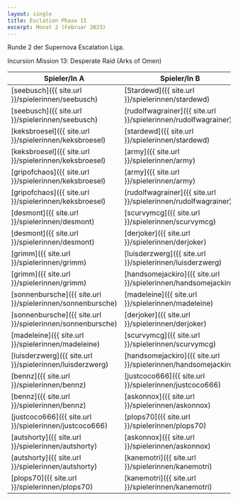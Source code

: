 ```yaml
---
layout: single
title: Esclation Phase II
excerpt: Monat 2 (Februar 2023)
---
```


Runde 2 der Supernova Escalation Liga.

Incursion Mission 13: Desperate Raid (Arks of Omen)

| Spieler/In A | Spieler/In B | Gewinner |
|--------------|--------------|----------|
| [seebusch]({{ site.url }}/spielerinnen/seebusch) | [Stardewd]({{ site.url }}/spielerinnen/stardewd) ||
| [seebusch]({{ site.url }}/spielerinnen/seebusch) | [rudolfwagrainer]({{ site.url }}/spielerinnen/rudolfwagrainer) ||
| [keksbroesel]({{ site.url }}/spielerinnen/keksbroesel) | [stardewd]({{ site.url }}/spielerinnen/stardewd) ||
| [keksbroesel]({{ site.url }}/spielerinnen/keksbroesel) | [army]({{ site.url }}/spielerinnen/army) ||
| [gripofchaos]({{ site.url }}/spielerinnen/keksbroesel) | [army]({{ site.url }}/spielerinnen/army) ||
| [gripofchaos]({{ site.url }}/spielerinnen/keksbroesel) | [rudolfwagrainer]({{ site.url }}/spielerinnen/rudolfwagrainer) ||
| [desmont]({{ site.url }}/spielerinnen/desmont) | [scurvymcg]({{ site.url }}/spielerinnen/scurvymcg) ||
| [desmont]({{ site.url }}/spielerinnen/desmont) | [derjoker]({{ site.url }}/spielerinnen/derjoker) ||
| [grimm]({{ site.url }}/spielerinnen/grimm) | [luisderzwerg]({{ site.url }}/spielerinnen/luisderzwerg) ||
| [grimm]({{ site.url }}/spielerinnen/grimm) | [handsomejackiro]({{ site.url }}/spielerinnen/handsomejackiro) ||
| [sonnenbursche]({{ site.url }}/spielerinnen/sonnenbursche) | [madeleine]({{ site.url }}/spielerinnen/madeleine) ||
| [sonnenbursche]({{ site.url }}/spielerinnen/sonnenbursche) | [derjoker]({{ site.url }}/spielerinnen/derjoker) ||
| [madeleine]({{ site.url }}/spielerinnen/madeleine) | [scurvymcg]({{ site.url }}/spielerinnen/scurvymcg) ||
| [luisderzwerg]({{ site.url }}/spielerinnen/luisderzwerg) | [handsomejackiro]({{ site.url }}/spielerinnen/handsomejackiro) ||
| [bennz]({{ site.url }}/spielerinnen/bennz) | [justcoco666]({{ site.url }}/spielerinnen/justcoco666) ||
| [bennz]({{ site.url }}/spielerinnen/bennz) | [askonnox]({{ site.url }}/spielerinnen/askonnox) ||
| [justcoco666]({{ site.url }}/spielerinnen/justcoco666) | [plops70]({{ site.url }}/spielerinnen/plops70) ||
| [autshorty]({{ site.url }}/spielerinnen/autshorty) | [askonnox]({{ site.url }}/spielerinnen/askonnox) ||
| [autshorty]({{ site.url }}/spielerinnen/autshorty) | [kanemotri]({{ site.url }}/spielerinnen/kanemotri) ||
| [plops70]({{ site.url }}/spielerinnen/plops70) | [kanemotri]({{ site.url }}/spielerinnen/kanemotri) ||